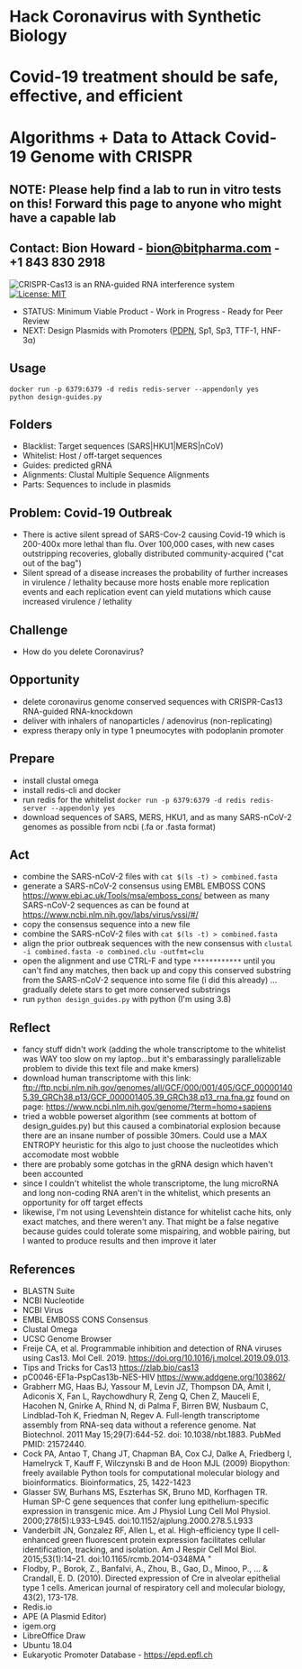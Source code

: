 # Hack Coronavirus with Synthetic Biology
# Covid-19 treatment should be safe, effective, and efficient
# Algorithms + Data to Attack Covid-19 Genome with CRISPR

## NOTE: Please help find a lab to run in vitro tests on this! Forward this page to anyone who might have a capable lab
## Contact: Bion Howard - bion@bitpharma.com - +1 843 830 2918

![CRISPR-Cas13 is an RNA-guided RNA interference system](https://github.com/bionicles/coronavirus/blob/master/cas13.jpeg)
[![License: MIT](https://img.shields.io/badge/License-MIT-green.svg)](https://opensource.org/licenses/MIT)

- STATUS: Minimum Viable Product - Work in Progress - Ready for Peer Review
- NEXT: Design Plasmids with Promoters ([PDPN](https://epd.epfl.ch//cgi-bin/get_doc?db=hgEpdNew&format=genome&entry=PDPN_1), Sp1, Sp3, TTF-1, HNF-3α)

## Usage
```
docker run -p 6379:6379 -d redis redis-server --appendonly yes
python design-guides.py
```

## Folders
- Blacklist: Target sequences (SARS|HKU1|MERS|nCoV)
- Whitelist: Host / off-target sequences
- Guides: predicted gRNA
- Alignments: Clustal Multiple Sequence Alignments
- Parts: Sequences to include in plasmids

## Problem: Covid-19 Outbreak

- There is active silent spread of SARS-Cov-2 causing Covid-19 which is 200-400x more lethal than flu. Over 100,000 cases, with new cases outstripping recoveries, globally distributed community-acquired ("cat out of the bag") 
- Silent spread of a disease increases the probability of further increases in virulence / lethality because more hosts enable more replication events and each replication event can yield mutations which cause increased virulence / lethality

## Challenge

- How do you delete Coronavirus? 

## Opportunity

- delete coronavirus genome conserved sequences with CRISPR-Cas13 RNA-guided RNA-knockdown
- deliver with inhalers of nanoparticles / adenovirus (non-replicating)
- express therapy only in type 1 pneumocytes with podoplanin promoter

## Prepare

- install clustal omega 
- install redis-cli and docker 
- run redis for the whitelist `docker run -p 6379:6379 -d redis redis-server --appendonly yes`
- download sequences of SARS, MERS, HKU1, and as many SARS-nCoV-2 genomes as possible from ncbi (.fa or .fasta format)

## Act

- combine the SARS-nCoV-2 files with `cat $(ls -t) > combined.fasta`
- generate a SARS-nCoV-2 consensus using EMBL EMBOSS CONS https://www.ebi.ac.uk/Tools/msa/emboss_cons/ between as many SARS-nCoV-2 sequences as can be found at https://www.ncbi.nlm.nih.gov/labs/virus/vssi/#/
- copy the consensus sequence into a new file
- combine the SARS-nCoV-2 files with `cat $(ls -t) > combined.fasta`
- align the prior outbreak sequences with the new consensus with `clustal -i combined.fasta -o combined.clu -outfmt=clu`
- open the alignment and use CTRL-F and type `************` until you can't find any matches, then back up and copy this conserved substring from the SARS-nCoV-2 sequence into some file (i did this already) ... gradually delete stars to get more conserved substrings
- run `python design_guides.py` with python (I'm using 3.8)

## Reflect

- fancy stuff didn't work (adding the whole transcriptome to the whitelist was WAY too slow on my laptop...but it's embarassingly parallelizable problem to divide this text file and make kmers)
- download human transcriptome with this link: ftp://ftp.ncbi.nlm.nih.gov/genomes/all/GCF/000/001/405/GCF_000001405.39_GRCh38.p13/GCF_000001405.39_GRCh38.p13_rna.fna.gz found on page: https://www.ncbi.nlm.nih.gov/genome/?term=homo+sapiens
- tried a wobble powerset algorithm (see comments at bottom of design_guides.py) but this caused a combinatorial explosion because there are an insane number of possible 30mers. Could use a MAX ENTROPY heuristic for this algo to just choose the nucleotides which accomodate most wobble
- there are probably some gotchas in the gRNA design which haven't been accounted
- since I couldn't whitelist the whole transcriptome, the lung microRNA and long non-coding RNA aren't in the whitelist, which presents an opportunity for off target effects
- likewise, I'm not using Levenshtein distance for whitelist cache hits, only exact matches, and there weren't any. That might be a false negative because guides could tolerate some mispairing, and wobble pairing, but I wanted to produce results and then improve it later

## References

- BLASTN Suite
- NCBI Nucleotide
- NCBI Virus
- EMBL EMBOSS CONS Consensus
- Clustal Omega
- UCSC Genome Browser
- Freije CA, et al. Programmable inhibition and detection of RNA viruses using Cas13. Mol Cell. 2019. https://doi.org/10.1016/j.molcel.2019.09.013.
- Tips and Tricks for Cas13 https://zlab.bio/cas13
- pC0046-EF1a-PspCas13b-NES-HIV https://www.addgene.org/103862/
- Grabherr MG, Haas BJ, Yassour M, Levin JZ, Thompson DA, Amit I, Adiconis X, Fan L, Raychowdhury R, Zeng Q, Chen Z, Mauceli E, Hacohen N, Gnirke A, Rhind N, di Palma F, Birren BW, Nusbaum C, Lindblad-Toh K, Friedman N, Regev A. Full-length transcriptome assembly from RNA-seq data without a reference genome. Nat Biotechnol. 2011 May 15;29(7):644-52. doi: 10.1038/nbt.1883. PubMed PMID: 21572440.
- Cock PA, Antao T, Chang JT, Chapman BA, Cox CJ, Dalke A, Friedberg I, Hamelryck T, Kauff F, Wilczynski B and de Hoon MJL (2009) Biopython: freely available Python tools for computational molecular biology and bioinformatics. Bioinformatics, 25, 1422-1423
- Glasser SW, Burhans MS, Eszterhas SK, Bruno MD, Korfhagen TR. Human SP-C gene sequences that confer lung epithelium-specific expression in transgenic mice. Am J Physiol Lung Cell Mol Physiol. 2000;278(5):L933–L945. doi:10.1152/ajplung.2000.278.5.L933
- Vanderbilt JN, Gonzalez RF, Allen L, et al. High-efficiency type II cell-enhanced green fluorescent protein expression facilitates cellular identification, tracking, and isolation. Am J Respir Cell Mol Biol. 2015;53(1):14–21. doi:10.1165/rcmb.2014-0348MA "
- Flodby, P., Borok, Z., Banfalvi, A., Zhou, B., Gao, D., Minoo, P., ... & Crandall, E. D. (2010). Directed expression of Cre in alveolar epithelial type 1 cells. American journal of respiratory cell and molecular biology, 43(2), 173-178.
- Redis.io
- APE (A Plasmid Editor)
- igem.org
- LibreOffice Draw
- Ubuntu 18.04
- Eukaryotic Promoter Database - https://epd.epfl.ch
